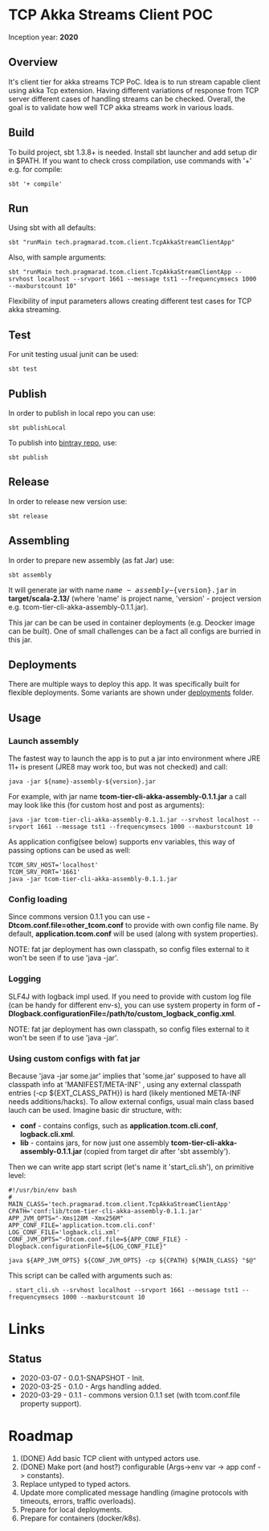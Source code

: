 TCP Akka Streams Client POC
==================================
Inception year: **2020**

## Overview
It's client tier for akka streams TCP PoC. Idea is to run stream capable client using akka Tcp extension.
Having different variations of response from TCP server different cases of handling streams can be checked.
Overall, the goal is to validate how well TCP akka streams work in various loads. 

## Build
To build project, sbt 1.3.8+ is needed. Install sbt launcher and add setup dir in $PATH.
If you want to check cross compilation, use commands with '+' e.g. for compile:
```
sbt '+ compile'
```

## Run
Using sbt with all defaults:
```
sbt "runMain tech.pragmarad.tcom.client.TcpAkkaStreamClientApp"
```
Also, with sample arguments:
```
sbt "runMain tech.pragmarad.tcom.client.TcpAkkaStreamClientApp --srvhost localhost --srvport 1661 --message tst1 --frequencymsecs 1000 --maxburstcount 10"
```
Flexibility of input parameters allows creating different test cases for TCP akka streaming.


## Test
For unit testing usual junit can be used:
```
sbt test
```

## Publish
In order to publish in local repo you can use:
```
sbt publishLocal
```
To publish into  [bintray repo](https://bintray.com/pragmarad-tech/tcom-scala-akka/tcom-tier-cli-akka), use:
```
sbt publish
```

## Release
In order to release new version use:
```
sbt release
```

## Assembling
In order to prepare new assembly (as fat Jar) use:
```shell
sbt assembly
```
It will generate jar with name <tt>${name}-assembly-${version}.jar</tt> in **target/scala-2.13/**
(where 'name' is project name, 'version' - project version e.g. tcom-tier-cli-akka-assembly-0.1.1.jar).

This jar can be can be used in container deployments (e.g. Deocker image can be built). One of small challenges can be a fact all configs are burried in this jar.

## Deployments
There are multiple ways to deploy this app. It was specifically built for flexible deployments.
Some variants are shown under [deployments](deployments) folder.

## Usage

### Launch assembly
The fastest way to launch the app is to put a jar into environment where JRE 11+ is present (JRE8 may work too, but was not checked) and call:
```shell
java -jar ${name}-assembly-${version}.jar
```

For example, with jar name **tcom-tier-cli-akka-assembly-0.1.1.jar** a call may look like this (for custom host and post as arguments): 
```shell
java -jar tcom-tier-cli-akka-assembly-0.1.1.jar --srvhost localhost --srvport 1661 --message tst1 --frequencymsecs 1000 --maxburstcount 10
```

As application config(see below) supports env variables, this way of passing options can be used as well:
```shell
TCOM_SRV_HOST='localhost'
TCOM_SRV_PORT='1661'
java -jar tcom-tier-cli-akka-assembly-0.1.1.jar
```

### Config loading
Since commons version 0.1.1 you can use **-Dtcom.conf.file=other_tcom.conf** to provide with own config file name. 
By default, **application.tcom.conf** will be used (along with system properties).

NOTE: fat jar deployment has own classpath, so config files external to it won't be seen if to use 'java -jar'.

### Logging
SLF4J with logback impl used. If you need to provide with custom log file (can be handy for different env-s), you can use 
system property in form of **-Dlogback.configurationFile=/path/to/custom_logback_config.xml**.

NOTE: fat jar deployment has own classpath, so config files external to it won't be seen if to use 'java -jar'.

### Using custom configs with fat jar
Because 'java -jar some.jar' implies that 'some.jar' supposed to have all classpath info at 'MANIFEST/META-INF'
, using any external classpath entries (-cp ${EXT_CLASS_PATH}) is hard (likely mentioned META-INF needs additions/hacks).
To allow external configs, usual main class based lauch can be used.
Imagine basic dir structure, with: 
- **conf** - contains configs, such as **application.tcom.cli.conf**, **logback.cli.xml**.
- **lib** - contains jars, for now just one assembly **tcom-tier-cli-akka-assembly-0.1.1.jar** (copied from target dir after 'sbt assembly').

Then we can write app start script (let's name it 'start_cli.sh'), on primitive level:
```shell
#!/usr/bin/env bash
#
MAIN_CLASS='tech.pragmarad.tcom.client.TcpAkkaStreamClientApp'
CPATH='conf:lib/tcom-tier-cli-akka-assembly-0.1.1.jar'
APP_JVM_OPTS="-Xms128M -Xmx256M"
APP_CONF_FILE='application.tcom.cli.conf'
LOG_CONF_FILE='logback.cli.xml'
CONF_JVM_OPTS="-Dtcom.conf.file=${APP_CONF_FILE} -Dlogback.configurationFile=${LOG_CONF_FILE}"
	
java ${APP_JVM_OPTS} ${CONF_JVM_OPTS} -cp ${CPATH} ${MAIN_CLASS} "$@"
```

This script can be called with arguments such as:
```shell
. start_cli.sh --srvhost localhost --srvport 1661 --message tst1 --frequencymsecs 1000 --maxburstcount 10
```

# Links

## Status
* 2020-03-07 - 0.0.1-SNAPSHOT - Init.
* 2020-03-25 - 0.1.0 - Args handling added.
* 2020-03-29 - 0.1.1 - commons version 0.1.1 set (with tcom.conf.file property support).

# Roadmap
1. (DONE) Add basic TCP client with untyped actors use.
2. (DONE) Make port (and host?) configurable (Args->env var -> app conf -> constants).
3. Replace untyped to typed actors.
4. Update more complicated message handling (imagine protocols with timeouts, errors, traffic overloads).
5. Prepare for local deployments.
6. Prepare for containers (docker/k8s).
